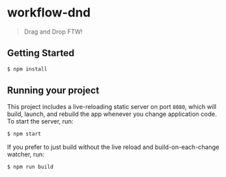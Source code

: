 workflow-dnd
===========

> Drag and Drop FTW!


## Getting Started
```bash
$ npm install
```

## Running your project

This project includes a live-reloading static server on port `8080`, which will build, launch, and rebuild the app whenever you change application code. To start the server, run:

```bash
$ npm start
```

If you prefer to just build without the live reload and build-on-each-change watcher, run:

```bash
$ npm run build
```
